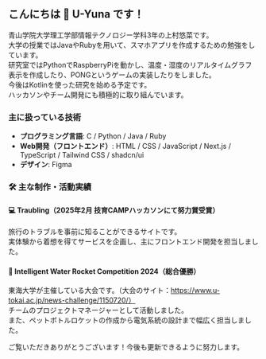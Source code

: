 ## こんにちは 👋 U-Yuna です！
青山学院大学理工学部情報テクノロジー学科3年の上村悠菜です。  
大学の授業ではJavaやRubyを用いて、スマホアプリを作成するための勉強をしています。  
研究室ではPythonでRaspberryPiを動かし、温度・湿度のリアルタイムグラフ表示を作成したり、PONGというゲームの実装したりをしました。  
今後はKotlinを使った研究を始める予定です。  
ハッカソンやチーム開発にも積極的に取り組んでいます。  

###  主に扱っている技術
- **プログラミング言語**: C / Python / Java / Ruby  
- **Web開発（フロントエンド）**: HTML / CSS / JavaScript / Next.js / TypeScript / Tailwind CSS / shadcn/ui
- **デザイン**: Figma

### 🛠 主な制作・活動実績

#### 💻 Traubling（2025年2月 技育CAMPハッカソンにて努力賞受賞）
旅行のトラブルを事前に知ることができるサイトです。  
実体験から着想を得てサービスを企画し、主にフロントエンド開発を担当しました。 

#### 🚀 Intelligent Water Rocket Competition 2024（総合優勝）
東海大学が主催している大会です。（大会のサイト：https://www.u-tokai.ac.jp/news-challenge/1150720/）  
チームのプロジェクトマネージャーとして活動しました。  
また、ペットボトルロケットの作成から電気系統の設計まで幅広く担当しました。  

ご覧いただきありがとうございます！今後も更新できるように努力します。
